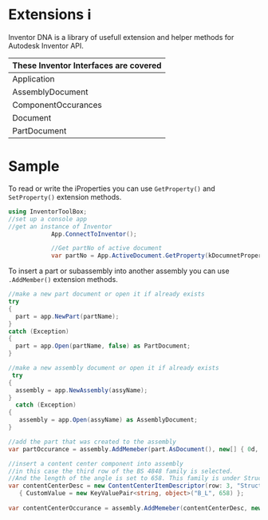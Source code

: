 # Extensions :information_source:
Inventor DNA is a library of usefull extension and helper methods for Autodesk Inventor API. 

|These Inventor Interfaces are covered|
|----------------------------------|
|Application|
|AssemblyDocument|
|ComponentOccurances|
|Document|
|PartDocument|

# Sample
To read or write the iProperties you can use ```GetProperty()``` and ```SetProperty()``` extension methods.
```csharp
using InventorToolBox;
//set up a console app
//get an instance of Inventor
            App.ConnectToInventor();

            //Get partNo of active document
            var partNo = App.ActiveDocument.GetProperty(kDocumnetProperty.PartNumber);
```
To insert a part or subassembly into another assembly you can use ```.AddMember()``` extension methods.
```csharp
//make a new part document or open it if already exists
try
{
  part = app.NewPart(partName);
}
catch (Exception)
{
  part = app.Open(partName, false) as PartDocument;
}

//make a new assembly document or open it if already exists
 try
{
  assembly = app.NewAssembly(assyName);
}
  catch (Exception)
{
   assembly = app.Open(assyName) as AssemblyDocument;
}

//add the part that was created to the assembly
var partOccurance = assembly.AddMemeber(part.AsDocument(), new[] { 0d, 0d, 1d }, new[] { 10d, 10d, 0d });

//insert a content center component into assembly
//in this case the third row of the BS 4848 family is selected. 
//And the length of the angle is set to 658. This family is under Structural Sahpes category
var contentCenterDesc = new ContentCenterItemDescriptor(row: 3, "Structural Shapes", "Angles", "BS 4848") 
   { CustomValue = new KeyValuePair<string, object>("B_L", 658) };
   
var contentCenterOccurance = assembly.AddMemeber(contentCenterDesc, new[] { 0d, 0d, 1d }, new[] { 10d, 10d, 0d });
```
